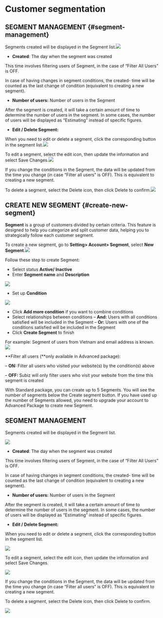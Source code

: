 # Customer segmentation

## SEGMENT MANAGEMENT {#segment-management}

Segments created will be displayed in the Segment list.![](https://docv4.subiz.com/wp-content/uploads/2018/03/segment-list-eng.png)

* **Created**: The day when the segment was created

This time involves filtering users of Segment, in the case of “Filter All Users” is OFF.

In case of having changes in segment conditions, the created- time will be counted as the last change of condition \(equivalent to creating a new segment\).

* **Number of users:** Number of users in the Segment

After the segment is created, it will take a certain amount of time to determine the number of users in the segment. In some cases, the number of users will be displayed as “Estimating” instead of specific figures.

* **Edit / Delete Segment:**

When you need to edit or delete a segment, click the corresponding button in the segment list.![](https://docv4.subiz.com/wp-content/uploads/2018/04/edit-and-delete.png)

To edit a segment, select the edit icon, then update the information and select Save Changes.![](https://docv4.subiz.com/wp-content/uploads/2018/04/Edit-segment.png)

If you change the conditions in the Segment, the data will be updated from the time you change \(in case “Filter all users” is OFF\). This is equivalent to creating a new segment.

To delete a segment, select the Delete icon, then click Delete to confirm.![](https://docv4.subiz.com/wp-content/uploads/2018/04/Delete-Segment.png)

## CREATE NEW SEGMENT {#create-new-segment}

**Segment** is a group of customers divided by certain criteria. This feature is designed to help you categorize and split customer data, helping you to strategically follow each customer segment.

To create a new segment, go to **Setting&gt; Account&gt; Segment**, select **New Segment**.![](https://docv4.subiz.com/wp-content/uploads/2018/03/New-segment.png)

Follow these step to create Segment:

* Select status **Active/ Inactive**
* Enter **Segment name** and **Description**

![](https://docv4.subiz.com/wp-content/uploads/2018/03/create-segment.png)

* Set up **Condition**

![](https://docv4.subiz.com/wp-content/uploads/2018/03/Condition.png)

* Click **Add more condition** if you want to combine conditions
* Select relationships between conditions – **And:** Users with all conditions satisfied will be included in the Segment – **Or:** Users with one of the conditions satisfied will be included in the Segment
* Click **Create Segment** to finish

For example: Segment of users from Vietnam and email address is known.![](https://docv4.subiz.com/wp-content/uploads/2018/03/Segment-Setup-example2.png)

**Filter all users \(**only available in Advanced package\):

– **ON:** Filter all users who visited your website\(s\) by the condition\(s\) above

– **OFF:** Subiz will only filter users who visit your website from the time this segment is created

With Standard package, you can create up to 5 Segments. You will see the number of segments below the Create segment button. If you have used up the number of Segments allowed, you need to upgrade your account to Advanced Package to create new Segment.

## SEGMENT MANAGEMENT

Segments created will be displayed in the Segment list.

![](https://docv4.subiz.com/wp-content/uploads/2018/03/segment-list-eng.png)

* **Created**: The day when the segment was created

This time involves filtering users of Segment, in the case of “Filter All Users” is OFF.

In case of having changes in segment conditions, the created- time will be counted as the last change of condition \(equivalent to creating a new segment\).

* **Number of users:** Number of users in the Segment

After the segment is created, it will take a certain amount of time to determine the number of users in the segment.  In some cases, the number of users will be displayed as “Estimating” instead of specific figures.

* **Edit / Delete Segment:**

When you need to edit or delete a segment, click the corresponding button in the segment list.

![](https://docv4.subiz.com/wp-content/uploads/2018/04/edit-and-delete.png)

To edit a segment, select the edit icon, then update the information and select Save Changes.

![](https://docv4.subiz.com/wp-content/uploads/2018/04/Edit-segment.png)

If you change the conditions in the Segment, the data will be updated from the time you change \(in case “Filter all users” is OFF\). This is equivalent to creating a new segment.

To delete a segment, select the Delete icon, then click Delete to confirm.

![](https://docv4.subiz.com/wp-content/uploads/2018/04/Delete-Segment.png)


